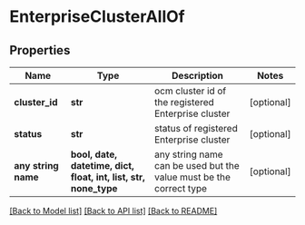 # EnterpriseClusterAllOf


## Properties
Name | Type | Description | Notes
------------ | ------------- | ------------- | -------------
**cluster_id** | **str** | ocm cluster id of the registered Enterprise cluster | [optional] 
**status** | **str** | status of registered Enterprise cluster | [optional] 
**any string name** | **bool, date, datetime, dict, float, int, list, str, none_type** | any string name can be used but the value must be the correct type | [optional]

[[Back to Model list]](../README.md#documentation-for-models) [[Back to API list]](../README.md#documentation-for-api-endpoints) [[Back to README]](../README.md)


